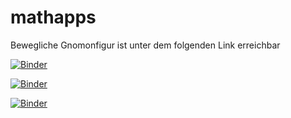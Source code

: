 # mathapps

Bewegliche Gnomonfigur ist unter dem folgenden Link erreichbar 

[![Binder](https://mybinder.org/badge.svg)](https://mybinder.org/v2/gh/rosoba/mathapps.git/master?urlpath=apps%2Fgnomon.ipynb)


[![Binder](https://mybinder.org/badge.svg)](https://mybinder.org/v2/gh/rosoba/mathapps.git/master)



[![Binder](https://mybinder.org/badge.svg)](https://mybinder.org/v2/gh/rosoba/mathapps.git/master)


